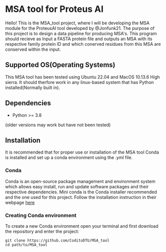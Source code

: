 # MSA tool for Proteus AI

Hello! This is the MSA_tool project, where I will be developing the MSA module for the
ProteusAI tool developed by @Jonfunk21. The purpose of this project is to design a data pipeline for producing MSA's. This program should recieve as Input a FASTA protein file and outputs an MSA with its respective family protein ID and which conerved residues from this MSA are conserved within the input.

## Supported OS(Operating Systems)
This MSA tool has been tested using Ubuntu 22.04 and MacOS 10.13.6 High sierra. It should therfore work in any linux-based system that has Python installed(Normally built in).

## Dependencies 
* Python >= 3.8

(older versions may work but have not been tested)

## Installation
It is recommended that for proper use or installation of the MSA tool Conda is installed and set up a conda environment using the .yml file.

### Conda 
Conda is an open-source package management and environment system which allows easy install, run and update software packages and their respective dependencies. Mini conda is the Conda installer recommended and the one used for this project. Follow the installation instruction in their webpage [here](https://conda.io/projects/conda/en/latest/user-guide/install/index.html) 


### Creating Conda environment

To create a new Conda environment open your terminal and first download the repository and enter the project:

```
git clone https://github.com/CoditoDTU/MSA_tool
cd path/to/MSA_tool

```
